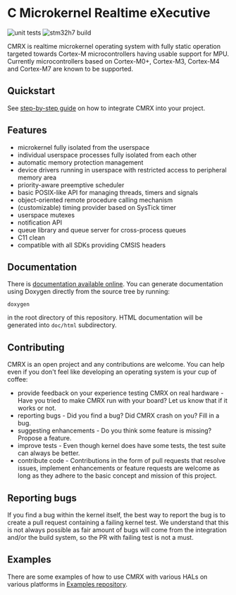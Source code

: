 C Microkernel Realtime eXecutive
================================

![unit tests](https://github.com/ventZl/cmrx/actions/workflows/unit_tests.yml/badge.svg) ![stm32h7 build](https://github.com/ventZl/cmrx/actions/workflows/stm32h7-build.yml/badge.svg)

CMRX is realtime microkernel operating system with fully static operation targeted towards Cortex-M microcontrollers having usable support for MPU. Currently microcontrollers based on Cortex-M0+, Cortex-M3, Cortex-M4 and Cortex-M7 are known to be supported.

Quickstart
----------

See [step-by-step guide](man/03_getting_started.md) on how to integrate CMRX into your project.

Features
--------

 * microkernel fully isolated from the userspace
 * individual userspace processes fully isolated from each other
 * automatic memory protection management
 * device drivers running in userspace with restricted access to peripheral memory area
 * priority-aware preemptive scheduler
 * basic POSIX-like API for managing threads, timers and signals
 * object-oriented remote procedure calling mechanism
 * (customizable) timing provider based on SysTick timer
 * userspace mutexes
 * notification API
 * queue library and queue server for cross-process queues
 * C11 clean
 * compatible with all SDKs providing CMSIS headers

Documentation
-------------

There is [documentation available online](https://ventZl.github.io/cmrx/). You can generate documentation using Doxygen directly from the source tree by running:

~~~~~
doxygen
~~~~~

in the root directory of this repository. HTML documentation will be generated into `doc/html` subdirectory.

Contributing
------------

CMRX is an open project and any contributions are welcome. You can help even if you don't feel like developing an operating system is your cup of coffee:

* provide feedback on your experience testing CMRX on real hardware - Have you tried to make CMRX run with your board? Let us know that if it works or not.
* reporting bugs - Did you find a bug? Did CMRX crash on you? Fill in a bug.
* suggesting enhancements - Do you think some feature is missing? Propose a feature.
* improve tests - Even though kernel does have some tests, the test suite can always be better.
* contribute code - Contributions in the form of pull requests that resolve issues, implement enhancements or feature requests are welcome as long as they
  adhere to the basic concept and mission of this project.

Reporting bugs
--------------

If you find a bug within the kernel itself, the best way to report the bug is to create a pull request containing a failing kernel test. We understand that this
is not always possible as fair amount of bugs will come from the integration and/or the build system, so the PR with failing test is not a must.

Examples
--------
There are some examples of how to use CMRX with various HALs on various platforms in [Examples repository](https://github.com/ventZl/cmrx-examples).
